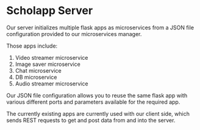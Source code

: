 # Scholapp Server
Our server initializes multiple flask apps as microservices from a JSON file configuration provided to our microservices manager.

Those apps include:

 1. Video streamer microservice
 2. Image saver microservice
 3. Chat microservice
 4. DB microservice
 5. Audio streamer microservice

Our JSON file configuration allows you to reuse the same flask app with various different ports and parameters available for the required app.

The currently existing apps are currently used with our client side, which sends REST requests to get and post data from and into the server.
